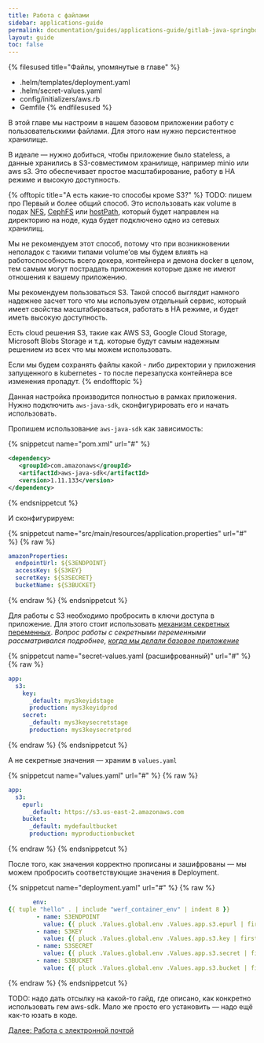 ```yaml
---
title: Работа с файлами
sidebar: applications-guide
permalink: documentation/guides/applications-guide/gitlab-java-springboot/050-files.html
layout: guide
toc: false
---
```


{% filesused title="Файлы, упомянутые в главе" %}
- .helm/templates/deployment.yaml
- .helm/secret-values.yaml
- config/initializers/aws.rb
- Gemfile
{% endfilesused %}

В этой главе мы настроим в нашем базовом приложении работу с пользовательскими файлами. Для этого нам нужно персистентное хранилище.

В идеале — нужно добиться, чтобы приложение было stateless, а данные хранились в S3-совместимом хранилище, например minio или aws s3. Это обеспечивает простое масштабирование, работу в HA режиме и высокую доступность.

{% offtopic title="А есть какие-то способы кроме S3?" %}
TODO: пишем про 
Первый и более общий способ. Это использовать как volume в подах [NFS](https://kubernetes.io/docs/concepts/storage/volumes/#nfs), [CephFS](https://kubernetes.io/docs/concepts/storage/volumes/#cephfs) или [hostPath](https://kubernetes.io/docs/concepts/storage/volumes/#hostpath), который будет направлен на директорию на ноде, куда будет подключено одно из сетевых хранилищ.

Мы не рекомендуем этот способ, потому что при возникновении неполадок с такими типами volume’ов мы будем влиять на работоспособность всего докера, контейнера и демона docker в целом, тем самым могут пострадать приложения которые даже не имеют отношения к вашему приложению.

Мы рекомендуем пользоваться S3. Такой способ выглядит намного надежнее засчет того что мы используем отдельный сервис, который имеет свойства масштабироваться, работать в HA режиме, и будет иметь высокую доступность.

Есть cloud решения S3, такие как AWS S3, Google Cloud Storage, Microsoft Blobs Storage и т.д. которые будут самым надежным решением из всех что мы можем использовать.

Если мы будем сохранять файлы какой - либо директории у приложения запущенного в kubernetes - то после перезапуска контейнера все изменения пропадут.
{% endofftopic %}

Данная настройка производится полностью в рамках приложения. Нужно подключить `aws-java-sdk`, сконфигурировать его и начать использовать.

Пропишем использование `aws-java-sdk` как зависимость:

{% snippetcut name="pom.xml" url="#" %}
```xml
<dependency>
   <groupId>com.amazonaws</groupId>
   <artifactId>aws-java-sdk</artifactId>
   <version>1.11.133</version>
</dependency>
```
{% endsnippetcut %}

И сконфигурируем:

{% snippetcut name="src/main/resources/application.properties" url="#" %}
{% raw %}
```yaml
amazonProperties:
  endpointUrl: ${S3ENDPOINT}
  accessKey: ${S3KEY}
  secretKey: ${S3SECRET}
  bucketName: ${S3BUCKET}
```
{% endraw %}
{% endsnippetcut %}

Для работы с S3 необходимо пробросить в ключи доступа в приложение. Для этого стоит использовать [механизм секретных переменных](#######TODO). *Вопрос работы с секретными переменными рассматривался подробнее, [когда мы делали базовое приложение](020-basic.html#secret-values-yaml)*

{% snippetcut name="secret-values.yaml (расшифрованный)" url="#" %}
{% raw %}
```yaml
app:
  s3:
    key:
      _default: mys3keyidstage
      production: mys3keyidprod
    secret:
      _default: mys3keysecretstage
      production: mys3keysecretprod
```
{% endraw %}
{% endsnippetcut %}

А не секретные значения — храним в `values.yaml`

{% snippetcut name="values.yaml" url="#" %}
{% raw %}
```yaml
app:
  s3:
    epurl:
      _default: https://s3.us-east-2.amazonaws.com
    bucket:
      _default: mydefaultbucket
      production: myproductionbucket
```
{% endraw %}
{% endsnippetcut %}

После того, как значения корректно прописаны и зашифрованы — мы можем пробросить соответствующие значения в Deployment.

{% snippetcut name="deployment.yaml" url="#" %}
{% raw %}
```yaml
       env:
{{ tuple "hello" . | include "werf_container_env" | indent 8 }}
        - name: S3ENDPOINT
          value: {{ pluck .Values.global.env .Values.app.s3.epurl | first | default .Values.app.s3.epurl._default | quote }}
        - name: S3KEY
          value: {{ pluck .Values.global.env .Values.app.s3.key | first | default .Values.app.s3.key._default | quote }}
        - name: S3SECRET
          value: {{ pluck .Values.global.env .Values.app.s3.secret | first | default .Values.app.s3.secret._default | quote }}
        - name: S3BUCKET
          value: {{ pluck .Values.global.env .Values.app.s3.bucket | first | default .Values.app.s3.bucket._default | quote }}
```
{% endraw %}
{% endsnippetcut %}

TODO: надо дать отсылку на какой-то гайд, где описано, как конкретно использовать гем aws-sdk. Мало же просто его установить — надо ещё как-то юзать в коде.

<div>
    <a href="060-email.html" class="nav-btn">Далее: Работа с электронной почтой</a>
</div>
